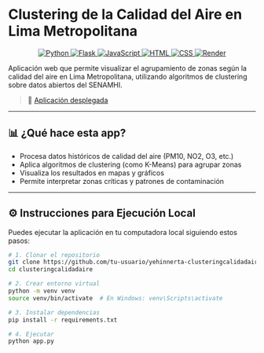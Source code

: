 # Clustering de la Calidad del Aire en Lima Metropolitana

<p align="center">
  <a href="https://www.python.org/">
    <img src="https://img.shields.io/badge/Python-3.10-blue?logo=python" alt="Python">
  </a>
  <a href="https://flask.palletsprojects.com/">
    <img src="https://img.shields.io/badge/Flask-web%20framework-black?logo=flask" alt="Flask">
  </a>
  <a href="https://developer.mozilla.org/docs/Web/JavaScript">
    <img src="https://img.shields.io/badge/JavaScript-ES6-yellow?logo=javascript" alt="JavaScript">
  </a>
  <a href="https://developer.mozilla.org/docs/Web/HTML">
    <img src="https://img.shields.io/badge/HTML5-E34F26?logo=html5&logoColor=white" alt="HTML">
  </a>
  <a href="https://developer.mozilla.org/docs/Web/CSS">
    <img src="https://img.shields.io/badge/CSS3-1572B6?logo=css3&logoColor=white" alt="CSS">
  </a>
  <a href="https://render.com/">
    <img src="https://img.shields.io/badge/Render-Deployed-5D3FD3?logo=render" alt="Render">
  </a>
</p>

Aplicación web que permite visualizar el agrupamiento de zonas según la calidad del aire en Lima Metropolitana, utilizando algoritmos de clustering sobre datos abiertos del SENAMHI.

> 📍 [Aplicación desplegada](https://clusteringcalidadaire.onrender.com/)

---

## 📊 ¿Qué hace esta app?

- Procesa datos históricos de calidad del aire (PM10, NO2, O3, etc.)
- Aplica algoritmos de clustering (como K-Means) para agrupar zonas
- Visualiza los resultados en mapas y gráficos
- Permite interpretar zonas críticas y patrones de contaminación

---

## ⚙️ Instrucciones para Ejecución Local

Puedes ejecutar la aplicación en tu computadora local siguiendo estos pasos:

```bash
# 1. Clonar el repositorio
git clone https://github.com/tu-usuario/yehinnerta-clusteringcalidadaire.git
cd clusteringcalidadaire

# 2. Crear entorno virtual
python -m venv venv
source venv/bin/activate  # En Windows: venv\Scripts\activate

# 3. Instalar dependencias
pip install -r requirements.txt

# 4. Ejecutar
python app.py
